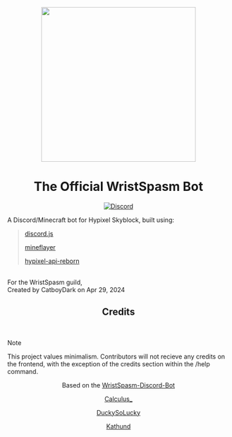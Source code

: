 <p align="center" width="100%">
    <img width="350" height="350" src="https://i.imgur.com/uwqAaeb.png">
</p>

<h1 align="center">
    The Official WristSpasm Bot</h1>

<div align="center">
    
[![Discord](https://img.shields.io/badge/Discord-Join%20us!-5555ff?style=flat&logo=discord&link=https://discord.gg/DV4yR5p5KE)](https://discord.gg/DV4yR5p5KE)

</div>

A Discord/Minecraft bot for Hypixel Skyblock, built using: <br />
>
> [discord.js](https://github.com/discordjs/guide) <br />
>
> [mineflayer](https://github.com/PrismarineJS/mineflayer) <br />
>
> [hypixel-api-reborn](https://github.com/Hypixel-API-Reborn/hypixel-api-reborn) <br />
>
<br /> 
For the WristSpasm guild, <br /> 
Created by CatboyDark on Apr 29, 2024 <br /> 

<div align="center">
    
<h2>Credits</h2><br>

</div>

> [!NOTE]
> This project values minimalism. Contributors will not recieve any credits on the frontend, with the exception of the credits section within the /help command.

<div align="center">
    
Based on the [WristSpasm-Discord-Bot](https://github.com/Wristspasm/Wristspasm-Discord-Bot)

[Calculus_](https://github.com/DrRed96)

[DuckySoLucky](https://github.com/DuckySoLucky)

[Kathund](https://github.com/Kathund)

</div>
